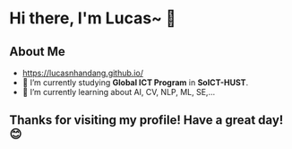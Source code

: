 # Hi there, I'm Lucas~ 👋

## About Me
  - https://lucasnhandang.github.io/
  - 🔭 I’m currently studying **Global ICT Program** in **SoICT-HUST**.
  - 🌱 I’m currently learning about AI, CV, NLP, ML, SE,...

## Thanks for visiting my profile! Have a great day! 😊
